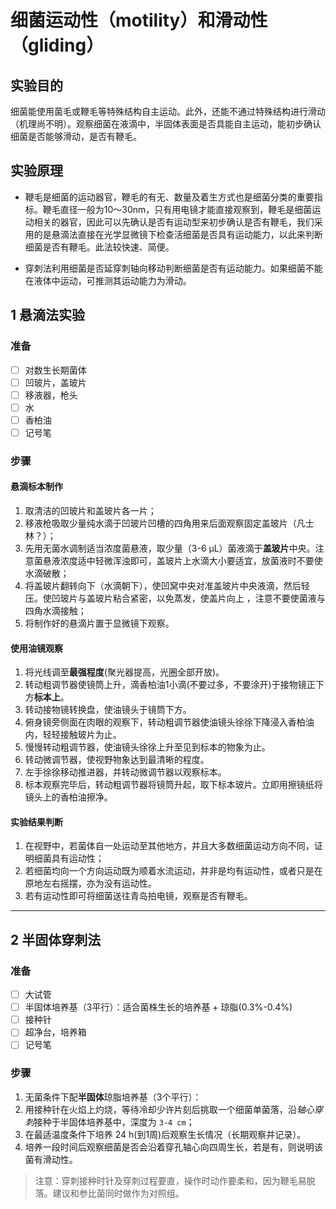 # 细菌运动性（motility）和滑动性（gliding）
## 实验目的

细菌能使用菌毛或鞭毛等特殊结构自主运动。此外，还能不通过特殊结构进行滑动（机理尚不明）。观察细菌在液滴中，半固体表面是否具能自主运动，能初步确认细菌是否能够滑动，是否有鞭毛。

## 实验原理

* 鞭毛是细菌的运动器官，鞭毛的有无、数量及着生方式也是细菌分类的重要指标。鞭毛直径一般为10～30nm，只有用电镜才能直接观察到，鞭毛是细菌运动相关的器官，因此可以先确认是否有运动型来初步确认是否有鞭毛，我们采用的是悬滴法直接在光学显微镜下检查活细菌是否具有运动能力，以此来判断细菌是否有鞭毛。此法较快速、简便。

* 穿刺法利用细菌是否延穿刺轴向移动判断细菌是否有运动能力。如果细菌不能在液体中运动，可推测其运动能力为滑动。


## 1 悬滴法实验


### 准备
* [ ] 对数生长期菌体
* [ ] 凹玻片，盖玻片
* [ ] 移液器，枪头
* [ ] 水
* [ ] 香柏油
* [ ] 记号笔

### 步骤
#### 悬滴标本制作

1. 取清洁的凹玻片和盖玻片各一片；
2. 移液枪吸取少量纯水滴于凹玻片凹槽的四角用来后面观察固定盖玻片（凡士林？）；
3. 先用无菌水调制适当浓度菌悬液，取少量（3-6 μL）菌液滴于**盖玻片**中央。注意菌悬液浓度适中轻微浑浊即可，盖玻片上水滴大小要适宜，放菌液时不要使水滴破散；
4. 将盖玻片翻转向下（水滴朝下），使凹窝中央对准盖玻片中央液滴，然后轻压。使凹玻片与盖玻片粘合紧密，以免蒸发，使盖片向上 ，注意不要使菌液与四角水滴接触；
5. 将制作好的悬滴片置于显微镜下观察。

#### 使用油镜观察

1. 将光线调至**最强程度**(聚光器提高，光圈全部开放)。
2. 转动粗调节器使镜筒上升，滴香柏油1小滴(不要过多，不要涂开)于接物镜正下方**标本上**。
3. 转动接物镜转换盘，使油镜头于镜筒下方。
4. 俯身镜旁侧面在肉眼的观察下，转动粗调节器使油镜头徐徐下降浸入香柏油内，轻轻接触玻片为止。
5. 慢慢转动粗调节器，使油镜头徐徐上升至见到标本的物象为止。
6. 转动微调节器，使视野物象达到最清晰的程度。
7. 左手徐徐移动推进器，并转动微调节器以观察标本。
8. 标本观察完毕后，转动粗调节器将镜筒升起，取下标本玻片。立即用擦镜纸将镜头上的香柏油擦净。


#### 实验结果判断

1. 在视野中，若菌体自一处运动至其他地方，并且大多数细菌运动方向不同，证明细菌具有运动性；
2. 若细菌均向一个方向运动既为顺着水流运动，并非是均有运动性，或者只是在原地左右摇摆，亦为没有运动性。
2. 若有运动性即可将细菌送往青岛拍电镜，观察是否有鞭毛。


------



## 2 半固体穿刺法

### 准备
* [ ] 大试管
* [ ] 半固体培养基（3平行）：适合菌株生长的培养基 + 琼脂(0.3%-0.4%)
* [ ] 接种针
* [ ] 超净台，培养箱
* [ ] 记号笔

### 步骤
1. 无菌条件下配**半固体**琼脂培养基（3个平行）：
2. 用接种针在火焰上灼烧，等待冷却少许片刻后挑取一个细菌单菌落，沿*轴心穿刺*接种于半固体培养基中，深度为 `3-4 cm`；
3. 在最适温度条件下培养 24 h(到1周)后观察生长情况（长期观察并记录）。
4. 培养一段时间后观察细菌是否会沿着穿孔轴心向四周生长，若是有，则说明该菌有滑动性。


>注意：穿刺接种时针及穿刺过程要直，操作时动作要柔和，因为鞭毛易脱落。建议和参比菌同时做作为对照组。

